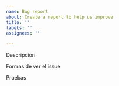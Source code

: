 ```yaml
---
name: Bug report
about: Create a report to help us improve
title: ''
labels: ''
assignees: ''

---
```


Descripcion 

Formas de ver el issue

Pruebas
